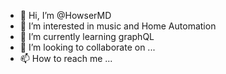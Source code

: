 - 👋 Hi, I’m @HowserMD
- 👀 I’m interested in music and Home Automation
- 🌱 I’m currently learning graphQL
- 💞️ I’m looking to collaborate on ...
- 📫 How to reach me ...

<!---
HowserMD/HowserMD is a ✨ special ✨ repository because its `README.md` (this file) appears on your GitHub profile.
You can click the Preview link to take a look at your changes.
--->
